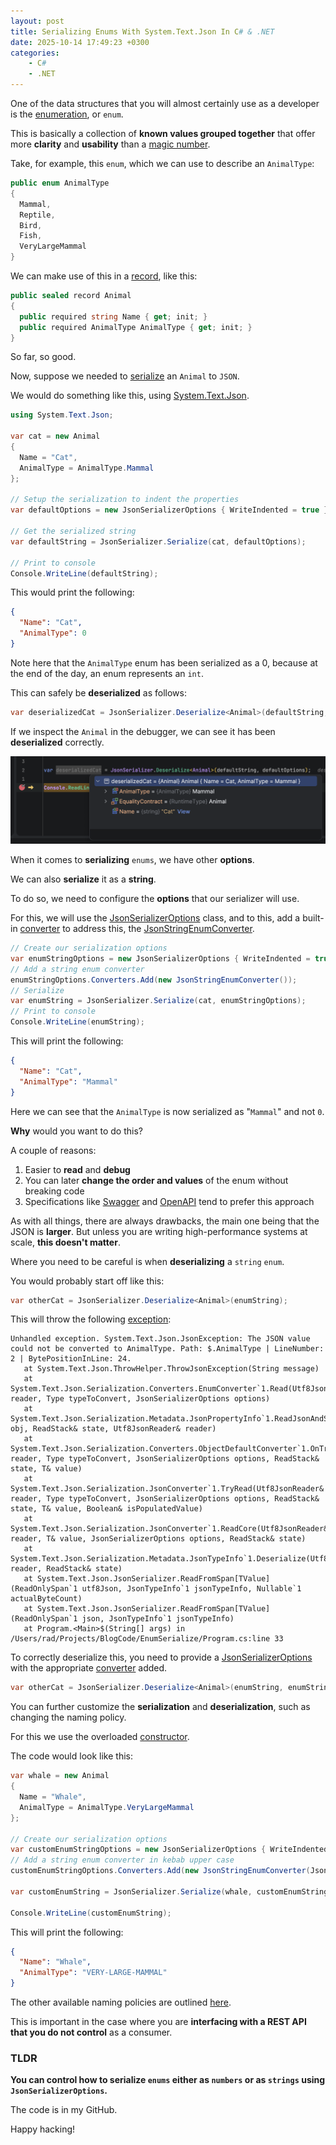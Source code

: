 ```yaml
---
layout: post
title: Serializing Enums With System.Text.Json In C# & .NET
date: 2025-10-14 17:49:23 +0300
categories:
    - C#
    - .NET
---
```


One of the data structures that you will almost certainly use as a developer is the [enumeration](https://learn.microsoft.com/en-us/dotnet/csharp/language-reference/builtin-types/enum), or `enum`.

This is basically a collection of **known values grouped together** that offer more **clarity** and **usability** than a [magic number](https://en.wikipedia.org/wiki/Magic_number_(programming)).

Take, for example, this `enum`, which we can use to describe an `AnimalType`:

```c#
public enum AnimalType
{
  Mammal,
  Reptile,
  Bird,
  Fish,
  VeryLargeMammal
}
```

We can make use of this in a [record](https://learn.microsoft.com/en-us/dotnet/csharp/language-reference/builtin-types/record), like this:

```c#
public sealed record Animal
{
  public required string Name { get; init; }
  public required AnimalType AnimalType { get; init; }
}
```

So far, so good.

Now, suppose we needed to [serialize](https://learn.microsoft.com/en-us/dotnet/standard/serialization/) an `Animal` to `JSON`.

We would do something like this, using [System.Text.Json](https://learn.microsoft.com/en-us/dotnet/api/system.text.json?view=net-9.0).

```c#
using System.Text.Json;

var cat = new Animal
{
  Name = "Cat",
  AnimalType = AnimalType.Mammal
};

// Setup the serialization to indent the properties
var defaultOptions = new JsonSerializerOptions { WriteIndented = true };

// Get the serialized string
var defaultString = JsonSerializer.Serialize(cat, defaultOptions);

// Print to console
Console.WriteLine(defaultString);
```

This would print the following:

```json
{
  "Name": "Cat",
  "AnimalType": 0
}
```

Note here that the `AnimalType` enum has been serialized as a 0, because at the end of the day, an enum represents an `int`.

This can safely be **deserialized** as follows:

```c#
var deserializedCat = JsonSerializer.Deserialize<Animal>(defaultString, defaultOptions);
```

If we inspect the `Animal` in the debugger, we can see it has been **deserialized** correctly.

![DeserializedCat](../images/2025/10/DeserializedCat.png)

When it comes to **serializing** `enums`, we have other **options**.

We can also **serialize** it as a **string**.

To do so, we need to configure the **options** that our serializer will use.

For this, we will use the [JsonSerializerOptions](https://learn.microsoft.com/en-us/dotnet/api/system.text.json.jsonserializeroptions?view=net-9.0) class, and to this, add a built-in [converter](https://learn.microsoft.com/en-us/dotnet/api/system.text.json.serialization.jsonconverter-1?view=net-9.0) to address this, the [JsonStringEnumConverter](https://learn.microsoft.com/en-us/dotnet/api/system.text.json.serialization.jsonstringenumconverter?view=net-9.0).

```c#
// Create our serialization options
var enumStringOptions = new JsonSerializerOptions { WriteIndented = true };
// Add a string enum converter
enumStringOptions.Converters.Add(new JsonStringEnumConverter());
// Serialize
var enumString = JsonSerializer.Serialize(cat, enumStringOptions);
// Print to console
Console.WriteLine(enumString);
```

This will print the following:

```json
{
  "Name": "Cat",
  "AnimalType": "Mammal"
}
```

Here we can see that the `AnimalType` is now serialized as "`Mammal`" and not `0`.

**Why** would you want to do this?

 A couple of reasons:

1. Easier to **read** and **debug**
2. You can later **change the order and values** of the enum without breaking code
3. Specifications like [Swagger](https://swagger.io/) and [OpenAPI](https://www.openapis.org/) tend to prefer this approach

As with all things, there are always drawbacks, the main one being that the JSON is **larger**. But unless you are writing high-performance systems at scale, **this doesn't matter**.

Where you need to be careful is when **deserializing** a `string` `enum`.

You would probably start off like this:

```c#
var otherCat = JsonSerializer.Deserialize<Animal>(enumString);
```

This will throw the following [exception](https://learn.microsoft.com/en-us/dotnet/api/system.exception?view=net-9.0):

```plaintext
Unhandled exception. System.Text.Json.JsonException: The JSON value could not be converted to AnimalType. Path: $.AnimalType | LineNumber: 2 | BytePositionInLine: 24.
   at System.Text.Json.ThrowHelper.ThrowJsonException(String message)
   at System.Text.Json.Serialization.Converters.EnumConverter`1.Read(Utf8JsonReader& reader, Type typeToConvert, JsonSerializerOptions options)
   at System.Text.Json.Serialization.Metadata.JsonPropertyInfo`1.ReadJsonAndSetMember(Object obj, ReadStack& state, Utf8JsonReader& reader)
   at System.Text.Json.Serialization.Converters.ObjectDefaultConverter`1.OnTryRead(Utf8JsonReader& reader, Type typeToConvert, JsonSerializerOptions options, ReadStack& state, T& value)
   at System.Text.Json.Serialization.JsonConverter`1.TryRead(Utf8JsonReader& reader, Type typeToConvert, JsonSerializerOptions options, ReadStack& state, T& value, Boolean& isPopulatedValue)
   at System.Text.Json.Serialization.JsonConverter`1.ReadCore(Utf8JsonReader& reader, T& value, JsonSerializerOptions options, ReadStack& state)
   at System.Text.Json.Serialization.Metadata.JsonTypeInfo`1.Deserialize(Utf8JsonReader& reader, ReadStack& state)
   at System.Text.Json.JsonSerializer.ReadFromSpan[TValue](ReadOnlySpan`1 utf8Json, JsonTypeInfo`1 jsonTypeInfo, Nullable`1 actualByteCount)
   at System.Text.Json.JsonSerializer.ReadFromSpan[TValue](ReadOnlySpan`1 json, JsonTypeInfo`1 jsonTypeInfo)
   at Program.<Main>$(String[] args) in /Users/rad/Projects/BlogCode/EnumSerialize/Program.cs:line 33

```

To correctly deserialize this, you need to provide a [JsonSerializerOptions](https://learn.microsoft.com/en-us/dotnet/api/system.text.json.jsonserializeroptions?view=net-9.0) with the appropriate [converter](https://learn.microsoft.com/en-us/dotnet/api/system.text.json.serialization.jsonconverter-1?view=net-9.0) added.

```c#
var otherCat = JsonSerializer.Deserialize<Animal>(enumString, enumStringOptions);
```

You can further customize the **serialization** and **deserialization**, such as changing the naming policy.

For this we use the overloaded [constructor](https://learn.microsoft.com/en-us/dotnet/api/system.text.json.serialization.jsonstringenumconverter.-ctor?view=net-9.0#system-text-json-serialization-jsonstringenumconverter-ctor(system-text-json-jsonnamingpolicy-system-boolean)).

The code would look like this:

```c#
var whale = new Animal
{
  Name = "Whale",
  AnimalType = AnimalType.VeryLargeMammal
};

// Create our serialization options
var customEnumStringOptions = new JsonSerializerOptions { WriteIndented = true };
// Add a string enum converter in kebab upper case
customEnumStringOptions.Converters.Add(new JsonStringEnumConverter(JsonNamingPolicy.KebabCaseUpper));

var customEnumString = JsonSerializer.Serialize(whale, customEnumStringOptions);

Console.WriteLine(customEnumString);
```

This will print the following:

```json
{
  "Name": "Whale",
  "AnimalType": "VERY-LARGE-MAMMAL"
}
```

The other available naming policies are outlined [here](https://learn.microsoft.com/en-us/dotnet/api/system.text.json.jsonnamingpolicy?view=net-9.0).

This is important in the case where you are **interfacing with a REST API that you do not control** as a consumer.

### TLDR

**You can control how to serialize `enums` either as `numbers` or as `strings` using `JsonSerializerOptions`.**

The code is in my GitHub.

Happy hacking!
